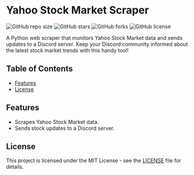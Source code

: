 # Yahoo Stock Market Scraper

![GitHub repo size](https://img.shields.io/github/repo-size/SeanLangre/py-stock-tracker)
![GitHub stars](https://img.shields.io/github/stars/SeanLangre/py-stock-tracker?style=social)
![GitHub forks](https://img.shields.io/github/forks/SeanLangre/py-stock-tracker?style=social)
![GitHub license](https://img.shields.io/github/license/SeanLangre/py-stock-tracker)

A Python web scraper that monitors Yahoo Stock Market data and sends updates to a Discord server. Keep your Discord community informed about the latest stock market trends with this handy tool!

## Table of Contents

- [Features](#features)
- [License](#license)

## Features

- Scrapes Yahoo Stock Market data.
- Sends stock updates to a Discord server.

## License

This project is licensed under the MIT License - see the [LICENSE](LICENSE) file for details.
